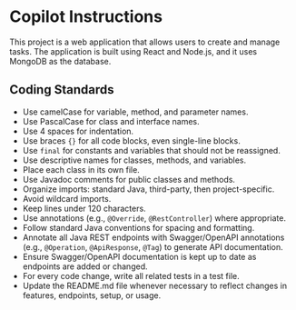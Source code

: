 # Copilot Instructions

This project is a web application that allows users to create and manage tasks. The application is built using React and Node.js, and it uses MongoDB as the database.

## Coding Standards

- Use camelCase for variable, method, and parameter names.
- Use PascalCase for class and interface names.
- Use 4 spaces for indentation.
- Use braces `{}` for all code blocks, even single-line blocks.
- Use `final` for constants and variables that should not be reassigned.
- Use descriptive names for classes, methods, and variables.
- Place each class in its own file.
- Use Javadoc comments for public classes and methods.
- Organize imports: standard Java, third-party, then project-specific.
- Avoid wildcard imports.
- Keep lines under 120 characters.
- Use annotations (e.g., `@Override`, `@RestController`) where appropriate.
- Follow standard Java conventions for spacing and formatting.
- Annotate all Java REST endpoints with Swagger/OpenAPI annotations (e.g., `@Operation`, `@ApiResponse`, `@Tag`) to generate API documentation.
- Ensure Swagger/OpenAPI documentation is kept up to date as endpoints are added or changed.
- For every code change, write all related tests in a test file.
- Update the README.md file whenever necessary to reflect changes in features, endpoints, setup, or usage.